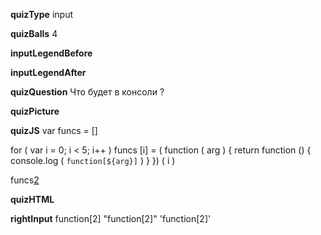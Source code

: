 ____quizType____
input

____quizBalls____
4

____inputLegendBefore____


____inputLegendAfter____


____quizQuestion____
Что будет в консоли ?

____quizPicture____


____quizJS____
var funcs = []

for ( var i = 0; i < 5; i++ )
    funcs [i] = ( function ( arg ) {
        return function () {
            console.log ( `function[${arg}]` )
        }
    }) ( i )

funcs[2]()

____quizHTML____


____rightInput____
function[2]
"function[2]"
'function[2]'
